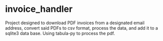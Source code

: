 # invoice_handler
Project designed to download PDF invoices from a designated email address, convert said PDFs to csv format, process the data, and add it to a sqlite3 data base. Using tabula-py to process the pdf. 
